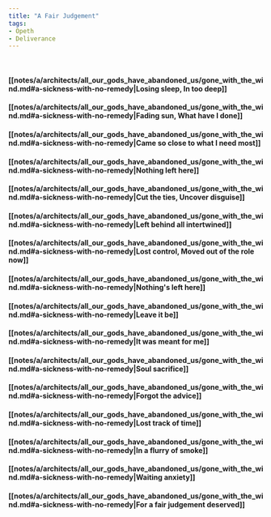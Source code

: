 ```yaml
---
title: "A Fair Judgement"
tags:
- Opeth
- Deliverance
---
```

&nbsp;
#### [[notes/a/architects/all_our_gods_have_abandoned_us/gone_with_the_wind.md#a-sickness-with-no-remedy|Losing sleep, In too deep]]
#### [[notes/a/architects/all_our_gods_have_abandoned_us/gone_with_the_wind.md#a-sickness-with-no-remedy|Fading sun, What have I done]]
#### [[notes/a/architects/all_our_gods_have_abandoned_us/gone_with_the_wind.md#a-sickness-with-no-remedy|Came so close to what I need most]]
#### [[notes/a/architects/all_our_gods_have_abandoned_us/gone_with_the_wind.md#a-sickness-with-no-remedy|Nothing left here]]
#### [[notes/a/architects/all_our_gods_have_abandoned_us/gone_with_the_wind.md#a-sickness-with-no-remedy|Cut the ties, Uncover disguise]]
#### [[notes/a/architects/all_our_gods_have_abandoned_us/gone_with_the_wind.md#a-sickness-with-no-remedy|Left behind all intertwined]]
#### [[notes/a/architects/all_our_gods_have_abandoned_us/gone_with_the_wind.md#a-sickness-with-no-remedy|Lost control, Moved out of the role now]]
#### [[notes/a/architects/all_our_gods_have_abandoned_us/gone_with_the_wind.md#a-sickness-with-no-remedy|Nothing's left here]]
#### [[notes/a/architects/all_our_gods_have_abandoned_us/gone_with_the_wind.md#a-sickness-with-no-remedy|Leave it be]]
#### [[notes/a/architects/all_our_gods_have_abandoned_us/gone_with_the_wind.md#a-sickness-with-no-remedy|It was meant for me]]
#### [[notes/a/architects/all_our_gods_have_abandoned_us/gone_with_the_wind.md#a-sickness-with-no-remedy|Soul sacrifice]]
#### [[notes/a/architects/all_our_gods_have_abandoned_us/gone_with_the_wind.md#a-sickness-with-no-remedy|Forgot the advice]]
#### [[notes/a/architects/all_our_gods_have_abandoned_us/gone_with_the_wind.md#a-sickness-with-no-remedy|Lost track of time]]
#### [[notes/a/architects/all_our_gods_have_abandoned_us/gone_with_the_wind.md#a-sickness-with-no-remedy|In a flurry of smoke]]
#### [[notes/a/architects/all_our_gods_have_abandoned_us/gone_with_the_wind.md#a-sickness-with-no-remedy|Waiting anxiety]]
#### [[notes/a/architects/all_our_gods_have_abandoned_us/gone_with_the_wind.md#a-sickness-with-no-remedy|For a fair judgement deserved]]
